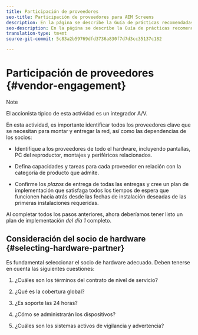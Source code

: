 ```yaml
---
title: Participación de proveedores
seo-title: Participación de proveedores para AEM Screens
description: En la página se describe la Guía de prácticas recomendadas de la pantalla Participación de proveedores para AEM
seo-description: En la página se describe la Guía de prácticas recomendadas de la pantalla Participación de proveedores para AEM
translation-type: tm+mt
source-git-commit: 5c83a2b59769dfd3736a830f7d7d3cc35137c182

---
```



# Participación de proveedores {#vendor-engagement}

>[!NOTE]
>
>El accionista típico de esta actividad es un integrador A/V.

En esta actividad, es importante identificar todos los proveedores clave que se necesitan para montar y entregar la red, así como las dependencias de los socios:

* Identifique a los proveedores de todo el hardware, incluyendo pantallas, PC del reproductor, montajes y periféricos relacionados.

* Defina capacidades y tareas para cada proveedor en relación con la categoría de producto que admite.

* Confirme los *plazos* de entrega de todas las entregas y cree un plan de implementación que satisfaga todos los tiempos de espera que funcionen hacia atrás desde las fechas de instalación deseadas de las primeras instalaciones requeridas.

Al completar todos los pasos anteriores, ahora deberíamos tener listo un plan de implementación *del día 1* completo.

## Consideración del socio de hardware {#selecting-hardware-partner}

Es fundamental seleccionar el socio de hardware adecuado. Deben tenerse en cuenta las siguientes cuestiones:

1. ¿Cuáles son los términos del contrato de nivel de servicio?

1. ¿Qué es la cobertura global?

1. ¿Es soporte las 24 horas?

1. ¿Cómo se administrarán los dispositivos?

1. ¿Cuáles son los sistemas activos de vigilancia y advertencia?
